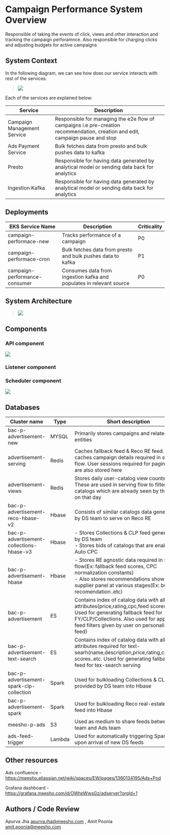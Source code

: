 # Campaign Performance System Overview
>
>
Responsible of taking the events of click, views and other interaction and tracking the campaign perforamnce.
Also responsible for charging clicks and adjusting budgets for active campaigns

## System Context

In the following diagram, we can see how does our service interacts with rest of the services. 

> ![](embed:CPS-SystemContext)
>
> 
Each of the services are explained below:

| Service                     | Description                                                                                                                    |
|-----------------------------|--------------------------------------------------------------------------------------------------------------------------------|
| Campaign Management Service | Responsible for managing the e2e flow of campaigns i.e pre-creation recommendation, creation and edit, campaign pause and stop |
| Ads Payment Service         | Bulk fetches data from presto and bulk pushes data to kafka                                                                    |
| Presto                      | Responsible for having data generated by analytical model or sending data back for analytics                                   |
| Ingestion Kafka             | Responsible for having data generated by analytical model or sending data back for analytics                                   |

## Deployments

| EKS Service Name              | Description                                                          | Criticality |
|-------------------------------|----------------------------------------------------------------------|-------------|
| campaign-performace-new       | Tracks performance of a campaign                                     | P0          |
| campaign-performace-cron      | Bulk fetches data from presto and bulk pushes data to kafka          | P1          |
| campaign-performance-consumer | Consumes data from ingestion kafka and populates in relevant source  | P0          |

## System Architecture

> ![](embed:CPS-Containers)

## Components

### API component
![](embed:API-Application)

### Listener component

### Scheduler component
![](embed:Schedulers)


## Databases

| Cluster name                             | Type   | Short description                                                                                                                                                                                                       |
|------------------------------------------|--------|-------------------------------------------------------------------------------------------------------------------------------------------------------------------------------------------------------------------------|
| bac-p-advertisement-new                  | MYSQL  | Primarily stores campaigns and related entities                                                                                                                                                                         |
| advertisement-serving                    | Redis  | Caches fallback feed & Reco RE feed. Also caches campaign details required in serving flow. User sessions required for pagination are also stored here                                                                  |
| advertisement-views                      | Redis  | Stores daily user-catalog view counts. These are used in serving flow to filter out catalogs which are already seen by the user on that day                                                                             |
| bac-p-advertisement-reco-hbase-v2        | Hbase  | Consists of similar catalogs data generated by DS team to serve on Reco RE                                                                                                                                              |
| bac-p-advertisement-collections-hbase-v3 | Hbase  | - Stores Collections & CLP feed generated by DS team<br/>  - Stores bids of catalogs that are enabled for Auto CPC                                                                                                      |                                                                                                
| bac-p-advertisement-hbase                | Hbase  | - Stores RE agnostic data required in serving flow(Ex: fallback feed scores, CPC normalization constants)<br/> - Also stores recommendations shown in supplier panel at various stages(Ex: budget recomendation..etc)   |                                                                                                
| bac-p-advertisement                      | ES     | Contains index of catalog data with all attributes(price,rating,cpc,feed scores..etc. Used for generating fallback feed for FY/CLP/Collections. Also used for applying feed filters given by user on personalized feed) |                                                                                                
| bac-p-advertisement-text-search          | ES     | Contains index of catalog data with all attributes required for text-searh(name,description,price,rating,cpc,feed scores..etc. Used for generating fallback feed for tex-search serving                                 |                                                                                                
| bac-p-advertisement-spark-clp-collection | Spark  | Used for bulkloading Collections & CLP provided by DS team into Hbase                                                                                                                                                   |                                                                                                
| bac-p-advertisement-spark                | Spark  | Used for bulkloading Reco real-estate DS feed into Hbase                                                                                                                                                                |                                                                                                
| meesho-p-ads                             | S3     | Used as medium to share feeds between DS team and Ads team                                                                                                                                                              |                                                                                                
| ads-feed-trigger                         | Lambda | Used for automatically triggering Spark jobs upon arrival of new DS feeds                                                                                                                                               |                                                                                                



## Other resources

Ads confluence - https://meesho.atlassian.net/wiki/spaces/EW/pages/1360134195/Ads+Pod

Grafana dashboard - https://grafana.meesho.com/d/OWhpWwsGz/adserver?orgId=1

## Authors / Code Review
Apurva Jha <apurva.jha@meesho.com> ,
Amit Poonia <amit.poonia@meesho.com>